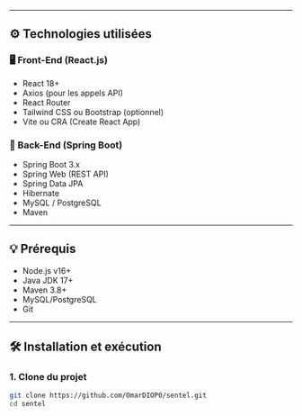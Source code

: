 
---

## ⚙️ Technologies utilisées

### 🖥️ Front-End (React.js)
- React 18+
- Axios (pour les appels API)
- React Router
- Tailwind CSS ou Bootstrap (optionnel)
- Vite ou CRA (Create React App)

### 🔧 Back-End (Spring Boot)
- Spring Boot 3.x
- Spring Web (REST API)
- Spring Data JPA
- Hibernate
- MySQL / PostgreSQL
- Maven

---

## 💡 Prérequis

- Node.js v16+
- Java JDK 17+
- Maven 3.8+
- MySQL/PostgreSQL
- Git

---

## 🛠️ Installation et exécution

### 1. Clone du projet
```bash
git clone https://github.com/OmarDIOP0/sentel.git
cd sentel
